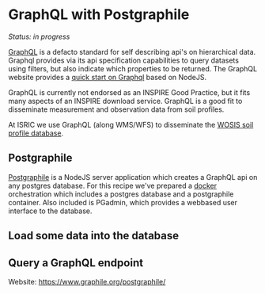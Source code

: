# GraphQL with Postgraphile

*Status: in progress*

[GraphQL](https://graphql.org) is a defacto standard for self describing api's on hierarchical data. Graphql provides via its api specification capabilities to query datasets using filters, but also indicate which properties to be returned. The GraphQL website provides a [quick start on Graphql](https://graphql.org/graphql) based on NodeJS.

GraphQL is currently not endorsed as an INSPIRE Good Practice, but it fits many aspects of an INSPIRE download service. GraphQL is a good fit to disseminate measurement and observation data from soil profiles.

At ISRIC we use GraphQL (along WMS/WFS) to disseminate the [WOSIS soil profile database](https://www.isric.org/explore/wosis).

## Postgraphile

[Postgraphile](https://www.graphile.org/postgraphile/) is a NodeJS server application which creates a GraphQL api on any postgres database. For this recipe we've prepared a [docker](../utils/docker.md) orchestration which includes a postgres database and a postgraphile container. Also included is PGadmin, which provides a webbased user interface to the database.

## Load some data into the database

## Query a GraphQL endpoint


Website: https://www.graphile.org/postgraphile/